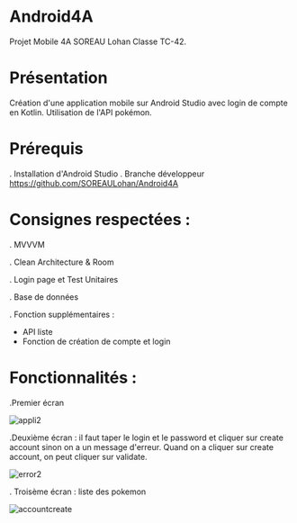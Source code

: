# Android4A
Projet Mobile 4A SOREAU Lohan Classe TC-42.

# Présentation
Création d'une application mobile sur Android Studio avec login de compte en Kotlin.
Utilisation de l'API pokémon.

# Prérequis
. Installation d'Android Studio
. Branche développeur
https://github.com/SOREAULohan/Android4A

# Consignes respectées : 
. MVVVM

. Clean Architecture & Room

. Login page et Test Unitaires

. Base de données

. Fonction supplémentaires : 
  - API liste
  - Fonction de création de compte et login
  
 
 # Fonctionnalités :
 .Premier écran

![appli2](https://user-images.githubusercontent.com/65115009/103368944-2be14e80-4ac9-11eb-8a93-8eaef8a7bc8d.PNG)


.Deuxième écran : il faut taper le login et le password et cliquer sur create account sinon on a un message d'erreur. Quand on a cliquer sur create account, on peut cliquer sur validate.

![error2](https://user-images.githubusercontent.com/65115009/103368971-41ef0f00-4ac9-11eb-9705-cc606bad56d6.PNG)

. Troisème écran : liste des pokemon

![accountcreate](https://user-images.githubusercontent.com/65115009/103368975-43203c00-4ac9-11eb-846f-d6c59a9ac4d9.PNG)
